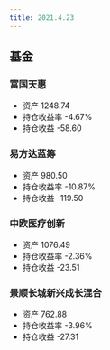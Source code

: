 ```yaml
---
title: 2021.4.23
---
```


## 基金
### 富国天惠 
- 资产 1248.74
- 持仓收益率 -4.67%
- 持仓收益 -58.60

### 易方达蓝筹
- 资产 980.50
- 持仓收益率 -10.87%
- 持仓收益 -119.50

### 中欧医疗创新
- 资产 1076.49
- 持仓收益率 -2.36%
- 持仓收益 -23.51

### 景顺长城新兴成长混合
- 资产 762.88
- 持仓收益率 -3.96%
- 持仓收益 -27.31
